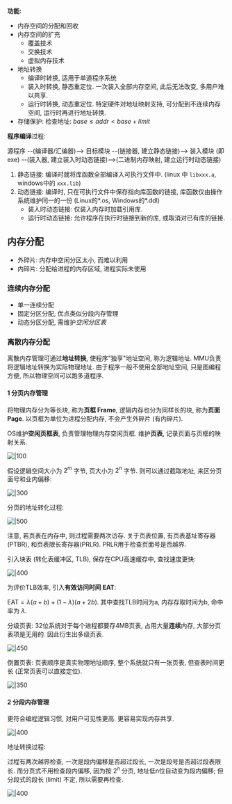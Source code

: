 **功能:**  
- 内存空间的分配和回收
- 内存空间的扩充
	- 覆盖技术
	- 交换技术
	- 虚拟内存技术
- 地址转换
	- 编译时转换, 适用于单道程序系统
	- 装入时转换, 静态重定位. 一次装入全部内存空间, 此后无法改变, 多用户难以共享.
	- 运行时转换, 动态重定位. 特定硬件对地址映射支持, 可分配到不连续内存空间, 运行时再进行地址转换.
- 存储保护: 检查地址: $base \leq addr \lt base+limit$

**程序编译**过程: 

源程序 --(编译器/汇编器)--> 目标模块 --(链接器, 建立静态链接)--> 装入模块 (即exe) --(装入器, 建立装入时动态链接)-->(二进制内存映射, 建立运行时动态链接)

1. 静态链接: 编译时就将库函数全部编译入可执行文件中. (linux 中 `libxxx.a`, windows中的 `xxx.lib`)
2. 动态链接: 编译时, 只在可执行文件中保存指向库函数的链接, 库函数仅由操作系统维护同一的一份 (Linux的\*.os, Windows的\*.ddl) 
	- 装入时动态链接: 仅装入内存时加载引用库.
	- 运行时动态链接: 允许程序在执行时链接到新的库, 或取消对已有库的链接.

## 内存分配

- 外碎片: 内存中空闲分区太小, 而难以利用
- 内碎片: 分配给进程的内存区域, 进程实际未使用

### 连续内存分配

- 单一连续分配
- 固定分区分配, 优点类似分段内存管理
- 动态分区分配, 需维护*空闲分区表*

### 离散内存分配

离散内存管理可通过**地址转换**, 使程序"独享"地址空间, 称为逻辑地址. MMU负责将逻辑地址转换为实际物理地址. 由于程序一般不使用全部地址空间, 只是图编程方便, 所以物理空间可以跑多道程序.

#### 1 分页内存管理

将物理内存分为等长块, 称为**页框 Frame**, 逻辑内存也分为同样长的块, 称为**页面 Page**. 以页框为单位为进程分配内存, 不会产生外碎片 (有内碎片).

OS维护**空闲页框表**, 负责管理物理内存空闲页框. 维护**页表**, 记录页面与页框的映射关系.

![|100](../../attach/Pasted%20image%2020230620195945.png)

假设逻辑空间大小为 $2^m$ 字节, 页大小为 $2^n$ 字节. 则可以通过截取地址, 来区分页面号和业内偏移:

![|300](../../attach/Pasted%20image%2020230620200145.png)

分页的地址转化过程: 

![|500](../../attach/Pasted%20image%2020230620200358.png)

注意, 若页表在内存中, 则过程需要两次访存. 关于页表位置, 有页表基址寄存器(PTBR), 和页表限长寄存器(PRLR). PRLR用于检查页面号是否越界.

引入块表 (转化表缓冲区, TLB), 保存在CPU高速缓存中, 查找速度更快:

![|400](../../attach/Pasted%20image%2020230620201111.png)

为评价TLB效率, 引入**有效访问时间 EAT**:

$\text{EAT}=\lambda(a+b)+(1-\lambda)(a+2b)$. 其中查找TLB时间为a, 内存存取时间为b, 命中率为 $\lambda$.

分级页表: 32位系统对于每个进程都要存4MB页表, 占用大量**连续**内存, 大部分页表项是无用的. 因此衍生出多级页表.

![|450](../../attach/Pasted%20image%2020230620201852.png)

倒置页表: 页表顺序是真实物理地址顺序, 整个系统就只有一张页表, 但查表时间更长 (正常页表可以直接定位).

![|350](../../attach/Pasted%20image%2020230620203850.png)

#### 2 分段内存管理

更符合编程逻辑习惯, 对用户可见性更高. 更容易实现内存共享.

![|400](../../attach/Pasted%20image%2020230621084545.png)

地址转换过程: 

过程有两次越界检查, 一次是段内偏移是否超过段长, 一次是段号是否超过段表限长. 而分页式不用检查段内偏移, 因为按 $2^n$ 分页, 地址低n位自动变为段内偏移; 但分段式的段长 (limit) 不定, 所以需要再检查.

![|400](../../attach/Pasted%20image%2020230621083436.png)

